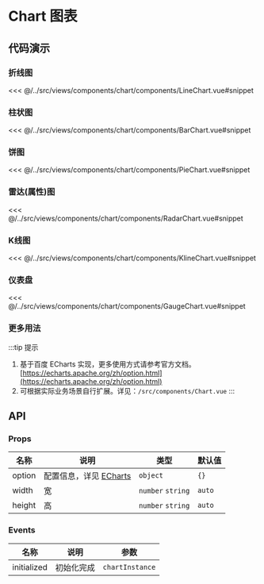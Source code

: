 # Chart 图表

## 代码演示

### 折线图

<<< @/../src/views/components/chart/components/LineChart.vue#snippet

### 柱状图

<<< @/../src/views/components/chart/components/BarChart.vue#snippet

### 饼图

<<< @/../src/views/components/chart/components/PieChart.vue#snippet

### 雷达(属性)图

<<< @/../src/views/components/chart/components/RadarChart.vue#snippet

### K线图

<<< @/../src/views/components/chart/components/KlineChart.vue#snippet

### 仪表盘

<<< @/../src/views/components/chart/components/GaugeChart.vue#snippet

### 更多用法

:::tip 提示

1. 基于百度 ECharts 实现，更多使用方式请参考官方文档。[https://echarts.apache.org/zh/option.html](https://echarts.apache.org/zh/option.html)
2. 可根据实际业务场景自行扩展。详见：`/src/components/Chart.vue`
   :::

## API

### Props

| 名称   | 说明                                                                      | 类型              | 默认值 |
| ------ | ------------------------------------------------------------------------- | ----------------- | ------ |
| option | 配置信息，详见 [ECharts](https://echarts.apache.org/zh/option.html#title) | `object`          | `{}`   |
| width  | 宽                                                                        | `number` `string` | `auto` |
| height | 高                                                                        | `number` `string` | `auto` |

### Events

| 名称        | 说明       | 参数            |
| ----------- | ---------- | --------------- |
| initialized | 初始化完成 | `chartInstance` |
